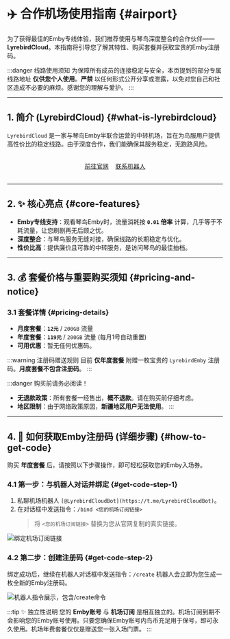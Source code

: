 # ✈️ 合作机场使用指南 {#airport}

为了获得最佳的Emby专线体验，我们推荐使用与琴鸟深度整合的合作伙伴——**LyrebirdCloud**。本指南将引导您了解其特性、购买套餐并获取宝贵的Emby注册码。

:::danger 线路使用须知
为保障所有成员的连接稳定与安全，本页提到的部分专属线路地址 **仅供您个人使用**。**严禁** 以任何形式公开分享或泄露，以免对您自己和社区造成不必要的麻烦。感谢您的理解与爱护。
:::

---

<a id="what-is-lyrebirdcloud"></a>
## 1. 简介 (LyrebirdCloud) {#what-is-lyrebirdcloud}

`LyrebirdCloud` 是一家与琴鸟Emby半联合运营的中转机场，旨在为鸟服用户提供高性价比的稳定线路。由于深度合作，我们能确保其服务稳定，无跑路风险。

<div style="display: flex; gap: 1rem; justify-content: center; margin: 2rem 0;">
  <a href="https://dash.lyrebird.cloud" target="_blank" class="VPButton brand">前往官网</a>
  <a href="https://t.me/LyrebirdCloudBot" target="_blank" class="VPButton alt">联系机器人</a>
</div>

---

<a id="core-features"></a>
## 2. ✨ 核心亮点 {#core-features}

* **Emby专线支持**：观看琴鸟Emby时，流量消耗按 **`0.01` 倍率** 计算，几乎等于不耗流量，让您刷剧再无后顾之忧。
* **深度整合**：与琴鸟服务无缝对接，确保线路的长期稳定与优化。
* **性价比高**：提供廉价且可靠的中转服务，是访问琴鸟的最佳拍档。

---

<a id="pricing-and-notice"></a>
## 3. 💰 套餐价格与重要购买须知 {#pricing-and-notice}

### 3.1 套餐详情 {#pricing-details}

* **月度套餐**：**`12元`** / `200GB` 流量
* **年度套餐**：**`119元`** / `200GB` 流量 (每月1号自动重置)
* **可用优惠**：暂无任何优惠码。

:::warning 注册码赠送规则
目前 **仅年度套餐** 附赠一枚宝贵的 `LyrebirdEmby` 注册码。**月度套餐不包含注册码**。
:::

:::danger 购买前请务必阅读！
* **无退款政策**：所有套餐一经售出，**概不退款**。请在购买前仔细考虑。
* **地区限制**：由于网络政策原因，**新疆地区用户无法使用**。
:::

---

<a id="how-to-get-code"></a>
## 4. 🔑 如何获取Emby注册码 (详细步骤) {#how-to-get-code}

购买 **年度套餐** 后，请按照以下步骤操作，即可轻松获取您的Emby入场券。

### 4.1 第一步：与机器人对话并绑定 {#get-code-step-1}

1.  私聊机场机器人 `[@LyrebirdCloudBot](https://t.me/LyrebirdCloudBot)`。
2.  在对话框中发送指令：`/bind <您的机场订阅链接>`
    > 将 `<您的机场订阅链接>` 替换为您从官网复制的真实链接。
    
![绑定机场订阅链接](/images/jc1.png "绑定机场订阅")

### 4.2 第二步：创建注册码 {#get-code-step-2}

绑定成功后，继续在机器人对话框中发送指令：`/create`
机器人会立即为您生成一枚全新的Emby注册码。

![机器人指令展示，包含/create命令](/images/jc2.png "机器人指令")

:::tip ✨ 独立性说明
您的 **Emby账号** 与 **机场订阅** 是相互独立的。机场订阅到期不会影响您的Emby账号使用。只要您确保Emby账号内鸟币充足用于保号，即可永久使用。机场年费套餐仅仅是赠送您一张入场门票。
:::